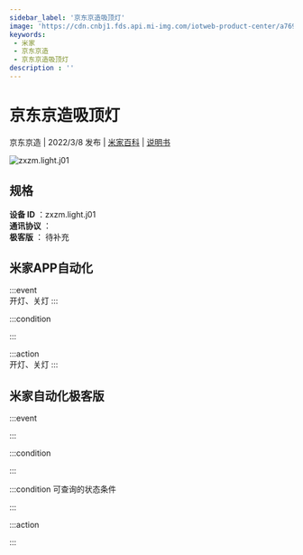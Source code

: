 ```yaml
---
sidebar_label: '京东京造吸顶灯'
image: 'https://cdn.cnbj1.fds.api.mi-img.com/iotweb-product-center/a7693408dbe924da8098eac7c327a93f_1645521200524.png?GalaxyAccessKeyId=AKVGLQWBOVIRQ3XLEW&Expires=9223372036854775807&Signature=FMowGGjR5lQzm/Hpi0yUpj6l6WE='
keywords: 
 - 米家
 - 京东京造
 - 京东京造吸顶灯
description : ''
---
```

# 京东京造吸顶灯

京东京造 | 2022/3/8 发布 | [米家百科](https://home.mi.com/webapp/content/baike/product/index.html?model=zxzm.light.j01) | [说明书](https://home.mi.com/views/introduction.html?model=zxzm.light.j01&region=cn)

![zxzm.light.j01](https://cdn.cnbj1.fds.api.mi-img.com/iotweb-product-center/a7693408dbe924da8098eac7c327a93f_1645521200524.png?GalaxyAccessKeyId=AKVGLQWBOVIRQ3XLEW&Expires=9223372036854775807&Signature=FMowGGjR5lQzm/Hpi0yUpj6l6WE=)

## 规格  
> 
**设备 ID** ：zxzm.light.j01  
**通讯协议** ：  
**极客版**  ： 待补充 


## 米家APP自动化  

:::event  
开灯、关灯
:::

:::condition  

:::

:::action   
开灯、关灯
:::

## 米家自动化极客版  

:::event  

:::

:::condition  

:::

:::condition 可查询的状态条件  

:::

:::action  

:::

        

